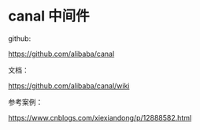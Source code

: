 # canal 中间件

github: 

https://github.com/alibaba/canal

文档：

https://github.com/alibaba/canal/wiki

参考案例：

https://www.cnblogs.com/xiexiandong/p/12888582.html